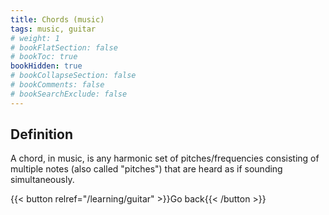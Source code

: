 ```yaml
---
title: Chords (music)
tags: music, guitar
# weight: 1
# bookFlatSection: false
# bookToc: true
bookHidden: true
# bookCollapseSection: false
# bookComments: false
# bookSearchExclude: false
---
```


## Definition

A chord, in music, is any harmonic set of pitches/frequencies consisting of multiple notes (also called "pitches") that are heard as if sounding simultaneously.

{{< button relref="/learning/guitar" >}}Go back{{< /button >}}
